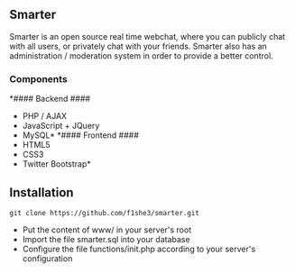 ## Smarter ##
Smarter is an open source real time webchat, where you can publicly chat with
all users, or privately chat with your friends. Smarter also has an
administration / moderation system in order to provide a better control.
### Components ###
*#### Backend ####
- PHP / AJAX 
- JavaScript + JQuery
- MySQL*
*#### Frontend ####
- HTML5
- CSS3
- Twitter Bootstrap*
## Installation ##
```
git clone https://github.com/f1she3/smarter.git
```
- Put the content of www/ in your server's root
- Import the file smarter.sql into your database
- Configure the file functions/init.php according to your server's configuration
